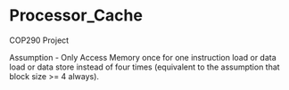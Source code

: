 # Processor_Cache
COP290 Project

Assumption - Only Access Memory once for one instruction load or data load or data store instead of four times (equivalent to the assumption that block size >= 4 always).
